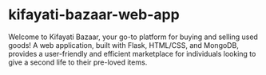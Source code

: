 # kifayati-bazaar-web-app
Welcome to Kifayati Bazaar, your go-to platform for buying and selling used goods! A web application, built with Flask, HTML/CSS, and MongoDB, provides a user-friendly and efficient marketplace for individuals looking to give a second life to their pre-loved items.
